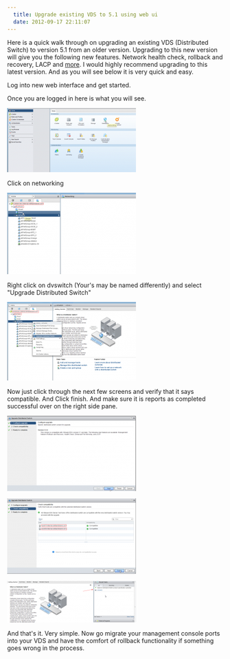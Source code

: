 ```yaml
---
  title: Upgrade existing VDS to 5.1 using web ui
  date: 2012-09-17 22:11:07
---
```


Here is a quick walk through on upgrading an existing VDS (Distributed
Switch) to version 5.1 from an older version. Upgrading to this new
version will give you the following new features. Network health check,
rollback and recovery, LACP and [more](http://www.vmware.com/files/pdf/products/vsphere/vmware-what-is-new-vsphere51.pdf "https\://www.vmware.com/files/pdf/products/vsphere/vmware-what-is-new-vsphere51.pdf").
I would highly recommend upgrading to this latest version. And as you
will see below it is very quick and easy.

Log into new web interface and get started.

Once you are logged in here is what you will see.

![](../../assets/2012-09-17_20-53-22-300x149.png "2012-09-17_20-53-22")

Click on networking

![](../../assets/2012-09-17_20-54-02-300x189.png "2012-09-17_20-54-02")

Right click on dvswitch (Your's may be named differently) and select
"Upgrade Distributed Switch"

![](../../assets/2012-09-17_20-54-51-300x182.png "2012-09-17_20-54-51")

Now just click through the next few screens and verify that it says
compatible. And Click finish. And make sure it is reports as completed
successful over on the right side pane.

![](../../assets/2012-09-17_20-56-03-300x175.png "2012-09-17_20-56-03")

![](../../assets/2012-09-17_20-56-21-300x175.png "2012-09-17_20-56-21")

![](../../assets/2012-09-17_20-56-42-300x96.png "2012-09-17_20-56-42")

And that's it. Very simple. Now go migrate your management console
ports into your VDS and have the comfort of rollback functionality if
something goes wrong in the process.
